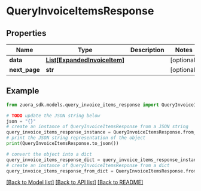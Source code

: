 # QueryInvoiceItemsResponse



## Properties

Name | Type | Description | Notes
------------ | ------------- | ------------- | -------------
**data** | [**List[ExpandedInvoiceItem]**](ExpandedInvoiceItem.md) |  | [optional] 
**next_page** | **str** |  | [optional] 

## Example

```python
from zuora_sdk.models.query_invoice_items_response import QueryInvoiceItemsResponse

# TODO update the JSON string below
json = "{}"
# create an instance of QueryInvoiceItemsResponse from a JSON string
query_invoice_items_response_instance = QueryInvoiceItemsResponse.from_json(json)
# print the JSON string representation of the object
print(QueryInvoiceItemsResponse.to_json())

# convert the object into a dict
query_invoice_items_response_dict = query_invoice_items_response_instance.to_dict()
# create an instance of QueryInvoiceItemsResponse from a dict
query_invoice_items_response_from_dict = QueryInvoiceItemsResponse.from_dict(query_invoice_items_response_dict)
```
[[Back to Model list]](../README.md#documentation-for-models) [[Back to API list]](../README.md#documentation-for-api-endpoints) [[Back to README]](../README.md)


